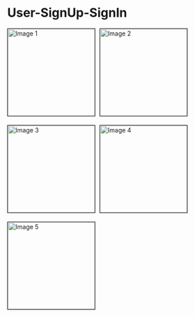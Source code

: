 # User-SignUp-SignIn

<div style="display: flex; margin-bottom: 20px;">
  <img src="https://github.com/janithht/User-SignUp-SignIn/assets/92964360/0a2864cf-3547-4ec5-9d97-5a4835bc9576" alt="Image 1" style="width: 200px; height: auto; margin-right: 10px; border: 1px solid #000;">
  <img src="https://github.com/janithht/User-SignUp-SignIn/assets/92964360/761e8eb7-9bf8-4f03-8337-ea1b761a0362" alt="Image 2" style="width: 200px; height: auto; margin-right: 10px; border: 1px solid #000;">
</div>

<div style="display: flex; margin-bottom: 20px;"> 
  <img src="https://github.com/janithht/User-SignUp-SignIn/assets/92964360/d58970ac-873c-4a2b-9c46-14c8095fae14" alt="Image 3" style="width: 200px; height: auto; margin-right: 10px; border: 1px solid #000;">
  <img src="https://github.com/janithht/User-SignUp-SignIn/assets/92964360/fb0b5df4-cb9b-436b-a93c-025df02594af" alt="Image 4" style="width: 200px; height: auto; margin-right: 10px; border: 1px solid #000;">
</div>

<div style="display: flex;">
  <img src="https://github.com/janithht/User-SignUp-SignIn/assets/92964360/40a12a23-1caa-4852-94cf-d5872f34e898" alt="Image 5" style="width: 200px; height: auto; border: 1px solid #000;">
</div>



















